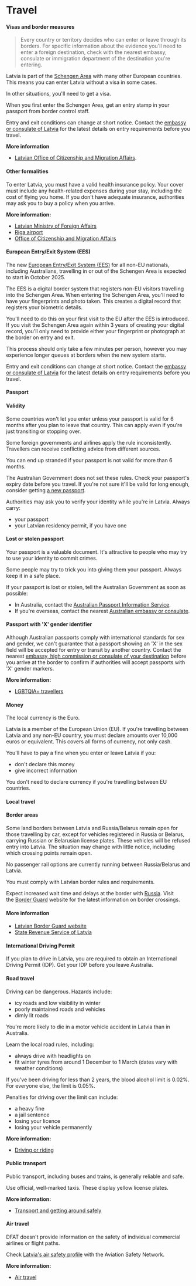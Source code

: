 # Travel

#### Visas and border measures

> Every country or territory decides who can enter or leave through its borders. For specific information about the evidence you'll need to enter a foreign destination, check with the nearest embassy, consulate or immigration department of the destination you're entering.

Latvia is part of the [Schengen Area](/before-you-go/the-basics/schengen "Visas and entry requirements in Europe and the Schengen Area") with many other European countries. This means you can enter Latvia without a visa in some cases.

In other situations, you'll need to get a visa.

When you first enter the Schengen Area, get an entry stamp in your passport from border control staff.

Entry and exit conditions can change at short notice. Contact the [embassy or consulate of Latvia](https://protocol.dfat.gov.au/Public/Missions/110) for the latest details on entry requirements before you travel.

**More information**

* [Latvian Office of Citizenship and Migration Affairs](https://www.pmlp.gov.lv/en/).

#### Other formalities

To enter Latvia, you must have a valid health insurance policy. Your cover must include any health-related expenses during your stay, including the cost of flying you home. If you don't have adequate insurance, authorities may ask you to buy a policy when you arrive.

**More information:**

* [Latvian Ministry of Foreign Affairs](https://www.mfa.gov.lv/en/)
* [Riga airport](https://www.riga-airport.com/)
* [Office of Citizenship and Migration Affairs](https://www.pmlp.gov.lv/en/home/about-ocma/)

#### European Entry/Exit System (EES)

The new [European Entry/Exit System (EES)](https://travel-europe.europa.eu/ees_en) for all non-EU nationals, including Australians, travelling in or out of the Schengen Area is expected to start in October 2025.

The EES is a digital border system that registers non-EU visitors travelling into the Schengen Area. When entering the Schengen Area, you'll need to have your fingerprints and photo taken. This creates a digital record that registers your biometric details. 

You'll need to do this on your first visit to the EU after the EES is introduced.​ If you visit the Schengen Area again within 3 years of creating your digital record, you'll only need to provide either your fingerprint or photograph at the border on entry and exit.

This process should only take a few minutes per person, however you may experience longer queues at borders when the new system starts.

Entry and exit conditions can change at short notice. Contact the [embassy or consulate of Latvia](https://protocol.dfat.gov.au/Public/Missions/110) for the latest details on entry requirements before you travel.

#### Passport

#### Validity

Some countries won't let you enter unless your passport is valid for 6 months after you plan to leave that country. This can apply even if you're just transiting or stopping over.

Some foreign governments and airlines apply the rule inconsistently. Travellers can receive conflicting advice from different sources.

You can end up stranded if your passport is not valid for more than 6 months.

The Australian Government does not set these rules. Check your passport's expiry date before you travel. If you're not sure it'll be valid for long enough, consider getting [a new passport](https://www.passports.gov.au/).

Authorities may ask you to verify your identity while you're in Latvia. Always carry:

* your passport
* your Latvian residency permit, if you have one

#### Lost or stolen passport

Your passport is a valuable document. It's attractive to people who may try to use your identity to commit crimes.

Some people may try to trick you into giving them your passport. Always keep it in a safe place.

If your passport is lost or stolen, tell the Australian Government as soon as possible:

* In Australia, contact the [Australian Passport Information Service](https://www.passports.gov.au/contact-us).
* If you're overseas, contact the nearest [Australian embassy or consulate](http://dfat.gov.au/about-us/our-locations/missions/Pages/our-embassies-and-consulates-overseas.aspx).

#### Passport with 'X' gender identifier

Although Australian passports comply with international standards for sex and gender, we can't guarantee that a passport showing an 'X' in the sex field will be accepted for entry or transit by another country. Contact the nearest [embassy, high commission or consulate of your destination](https://protocol.dfat.gov.au/Public/MissionsInAustralia) before you arrive at the border to confirm if authorities will accept passports with 'X' gender markers.

**More information:**

* [LGBTQIA+ travellers](/before-you-go/who-you-are/LGBTQIA "Advice for LGBTQIA+ travellers")

#### Money

The local currency is the Euro.

Latvia is a member of the European Union (EU). If you're travelling between Latvia and any non-EU country, you must declare amounts over 10,000 euros or equivalent. This covers all forms of currency, not only cash.

You'll have to pay a fine when you enter or leave Latvia if you:

* don't declare this money
* give incorrect information

You don't need to declare currency if you're travelling between EU countries.

#### Local travel

#### Border areas

Some land borders between Latvia and Russia/Belarus remain open for those travelling by car, except for vehicles registered in Russia or Belarus, carrying Russian or Belarusian license plates. These vehicles will be refused entry into Latvia. The situation may change with little notice, including which crossing points remain open. 

No passenger rail options are currently running between Russia/Belarus and Latvia.

You must comply with Latvian border rules and requirements.

Expect increased wait time and delays at the border with [Russia](/destinations/europe/russia "Russia"). Visit the [Border Guard](https://www.transport.lv/en/) website for the latest information on border crossings.

#### More information

* [Latvian Border Guard website](https://www.rs.gov.lv/en?setlang=1)
* [State Revenue Service of Latvia](https://www.vid.gov.lv/en/article/persons-vehicles-registered-russian-federation-are-banned-entering-latvia)

#### International Driving Permit

If you plan to drive in Latvia, you are required to obtain an International Driving Permit (IDP). Get your IDP before you leave Australia.

#### Road travel

Driving can be dangerous. Hazards include:

* icy roads and low visibility in winter
* poorly maintained roads and vehicles
* dimly lit roads

You're more likely to die in a motor vehicle accident in Latvia than in Australia.

Learn the local road rules, including:

* always drive with headlights on
* fit winter tyres from around 1 December to 1 March (dates vary with weather conditions)

If you've been driving for less than 2 years, the blood alcohol limit is 0.02%. For everyone else, the limit is 0.05%.

Penalties for driving over the limit can include:

* a heavy fine
* a jail sentence
* losing your licence
* losing your vehicle permanently

**More information:**

* [Driving or riding](/node/352)

#### Public transport

Public transport, including buses and trains, is generally reliable and safe.

Use official, well-marked taxis. These display yellow license plates.

**More information:**

* [Transport and getting around safely](/node/366)

#### Air travel

DFAT doesn't provide information on the safety of individual commercial airlines or flight paths.

Check [Latvia's air safety profile](http://aviation-safety.net/database/country/country.php?id=YL) with the Aviation Safety Network.

**More information:**

* [Air travel](/node/353)